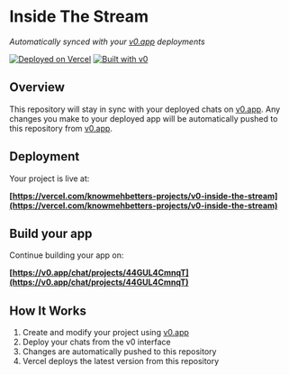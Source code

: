 # Inside The Stream

*Automatically synced with your [v0.app](https://v0.app) deployments*

[![Deployed on Vercel](https://img.shields.io/badge/Deployed%20on-Vercel-black?style=for-the-badge&logo=vercel)](https://vercel.com/knowmehbetters-projects/v0-inside-the-stream)
[![Built with v0](https://img.shields.io/badge/Built%20with-v0.app-black?style=for-the-badge)](https://v0.app/chat/projects/44GUL4CmnqT)

## Overview

This repository will stay in sync with your deployed chats on [v0.app](https://v0.app).
Any changes you make to your deployed app will be automatically pushed to this repository from [v0.app](https://v0.app).

## Deployment

Your project is live at:

**[https://vercel.com/knowmehbetters-projects/v0-inside-the-stream](https://vercel.com/knowmehbetters-projects/v0-inside-the-stream)**

## Build your app

Continue building your app on:

**[https://v0.app/chat/projects/44GUL4CmnqT](https://v0.app/chat/projects/44GUL4CmnqT)**

## How It Works

1. Create and modify your project using [v0.app](https://v0.app)
2. Deploy your chats from the v0 interface
3. Changes are automatically pushed to this repository
4. Vercel deploys the latest version from this repository